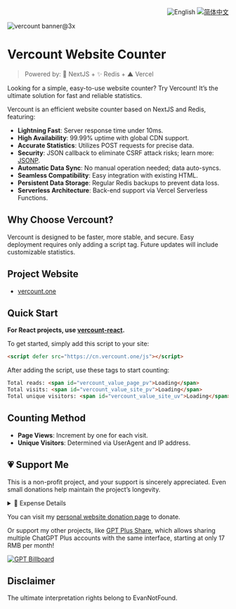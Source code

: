 <div align="right">
  <img src="https://img.shields.io/badge/-English-4A628A?style=for-the-badge" alt="English" />
  <a title="zh-CN" href="README.md">  <img src="https://img.shields.io/badge/-%E7%AE%80%E4%BD%93%E4%B8%AD%E6%96%87-545759?style=for-the-badge" alt="简体中文"></a>
</div>

![vercount banner@3x](https://github.com/user-attachments/assets/e41667c9-f5f3-426f-b9f0-ece87d404840)

# Vercount Website Counter

> Powered by: 🚀 NextJS + ✨ Redis + ▲ Vercel

Looking for a simple, easy-to-use website counter? Try Vercount! It’s the ultimate solution for fast and reliable statistics.

Vercount is an efficient website counter based on NextJS and Redis, featuring:

- **Lightning Fast**: Server response time under 10ms.
- **High Availability**: 99.99% uptime with global CDN support.
- **Accurate Statistics**: Utilizes POST requests for precise data.
- **Security**: JSON callback to eliminate CSRF attack risks; learn more: [JSONP](https://en.wikipedia.org/wiki/JSONP).
- **Automatic Data Sync**: No manual operation needed; data auto-syncs.
- **Seamless Compatibility**: Easy integration with existing HTML.
- **Persistent Data Storage**: Regular Redis backups to prevent data loss.
- **Serverless Architecture**: Back-end support via Vercel Serverless Functions.

## Why Choose Vercount?

Vercount is designed to be faster, more stable, and secure. Easy deployment requires only adding a script tag. Future updates will include customizable statistics.

## Project Website

- [vercount.one](https://vercount.one)

## Quick Start

**For React projects, use [vercount-react](https://github.com/EvanNotFound/vercount-react).**

To get started, simply add this script to your site:

```html
<script defer src="https://cn.vercount.one/js"></script>
```

After adding the script, use these tags to start counting:

```html
Total reads: <span id="vercount_value_page_pv">Loading</span>
Total visits: <span id="vercount_value_site_pv">Loading</span>
Total unique visitors: <span id="vercount_value_site_uv">Loading</span>
```

## Counting Method

- **Page Views**: Increment by one for each visit.
- **Unique Visitors**: Determined via UserAgent and IP address.

## 💗 Support Me

This is a non-profit project, and your support is sincerely appreciated. Even small donations help maintain the project’s longevity.

<details><summary>📝 Expense Details</summary>
I cover the operation costs personally, including Vercel fees and database server costs. Monthly and annual expenses are as follows:

Monthly expenses:
- Vercel Pro subscription: $20 USD
- Vercel Function Invocations: $1 USD
- Edge Middleware Invocations: $1 USD
- Total: approx. ¥154 CNY

Annual expenses:
- Database server fees: $40 USD
- Domain fees: $15 USD
- Total: approx. ¥390 CNY

I hope for your support as the project grows.
</details>

You can visit my [personal website donation page](https://evannotfound.com/sponsor) to donate.

Or support my other projects, like [GPT Plus Share](https://gpt.oknice.ca), which allows sharing multiple ChatGPT Plus accounts with the same interface, starting at only 17 RMB per month!

[![GPT Billboard](https://github.com/EvanNotFound/hexo-theme-redefine/assets/68590232/55346629-cd54-45a4-9b31-3f979750b0c0)](https://gpt.oknice.ca)

## Disclaimer

The ultimate interpretation rights belong to EvanNotFound.
